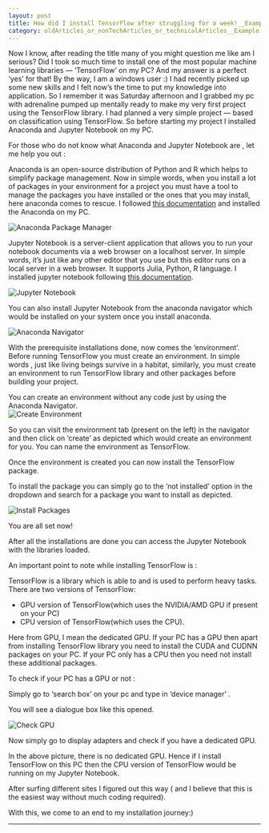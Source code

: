```yaml
---
layout: post 
title: How did I install TensorFlow after struggling for a week!__Example
category: oldArticles_or_nonTechArticles_or_technicalArticles__Example
---
```


Now I know, after reading the title many of you might question me like am I serious? Did I took so much time to install one of the most popular machine learning libraries — ‘TensorFlow’ on my PC? And my answer is a perfect ‘yes’ for that! By the way, I am a windows user :)
I had recently picked up some new skills and I felt now’s the time to put my knowledge into application. So I remember it was Saturday afternoon and I grabbed my pc with adrenaline pumped up mentally ready to make my very first project using the TensorFlow library. I had planned a very simple project — based on classification using TensorFlow.
So before starting my project I installed Anaconda and Jupyter Notebook on my PC.

<div class="message">
For those who do not know what Anaconda and Jupyter Notebook are , let me help you out :
</div>

Anaconda is an open-source distribution of Python and R which helps to simplify package management. Now in simple words, when you install a lot of packages in your environment for a project you must have a tool to manage the packages you have installed or the ones that you may install, here anaconda comes to rescue. I followed [this documentation](https://www.anaconda.com/docs/getting-started/anaconda/install) and installed the Anaconda on my PC.

<img src="{{ site.baseurl }}/public/images/exampleblog/anaconda-package.jpg" alt="Anaconda Package Manager" class="blog-image">

Jupyter Notebook is a server-client application that allows you to run your notebook documents via a web browser on a localhost server. In simple words, it’s just like any other editor that you use but this editor runs on a local server in a web browser. It supports Julia, Python, R language. I installed jupyter notebook following [this documentation](https://docs.jupyter.org/en/latest/install.html).

<img src="{{ site.baseurl }}/public/images/exampleblog/jupyternotebook.jpg" alt="Jupyter Notebook" class="blog-image">

You can also install Jupyter Notebook from the anaconda navigator which would be installed on your system once you install anaconda.

<img src="{{ site.baseurl }}/public/images/exampleblog/anaconda-navigator.jpg" alt="Anaconda Navigator" class="blog-image">

With the prerequisite installations done, now comes the ‘environment’. Before running TensorFlow you must create an environment. In simple words , just like living beings survive in a habitat, similarly, you must create an environment to run TensorFlow library and other packages before building your project.

<div class="message">
You can create an environment without any code just by using the Anaconda Navigator.
</div>

<img src="{{ site.baseurl }}/public/images/exampleblog/navigator-create-env.jpg" alt="Create Environment" class="blog-image">

So you can visit the environment tab (present on the left) in the navigator and then click on ‘create’ as depicted which would create an environment for you. You can name the environment as TensorFlow.

Once the environment is created you can now install the TensorFlow package.

To install the package you can simply go to the ‘not installed’ option in the dropdown and search for a package you want to install as depicted.

<img src="{{ site.baseurl }}/public/images/exampleblog/navigator-packages.jpg" alt="Install Packages" class="blog-image">

You are all set now!

After all the installations are done you can access the Jupyter Notebook with the libraries loaded.

An important point to note while installing TensorFlow is :

TensorFlow is a library which is able to and is used to perform heavy tasks. There are two versions of TensorFlow:
- GPU version of TensorFlow(which uses the NVIDIA/AMD GPU if present on your PC)
- CPU version of TensorFlow(which uses the CPU).

Here from GPU, I mean the dedicated GPU. If your PC has a GPU then apart from installing TensorFlow library you need to install the CUDA and CUDNN packages on your PC. If your PC only has a CPU then you need not install these additional packages.

To check if your PC has a GPU or not :

Simply go to ‘search box’ on your pc and type in ‘device manager’ .

You will see a dialogue box like this opened.

<img src="{{ site.baseurl }}/public/images/exampleblog/check-gpu.jpg" alt="Check GPU" class="blog-image">

Now simply go to display adapters and check if you have a dedicated GPU.

<div class="message">
In the above picture, there is no dedicated GPU. Hence if I install TensorFlow on this PC then the CPU version of TensorFlow would be running on my Jupyter Notebook.
</div>

After surfing different sites I figured out this way ( and I believe that this is the easiest way without much coding required).

With this, we come to an end to my installation journey:)

------------------------
